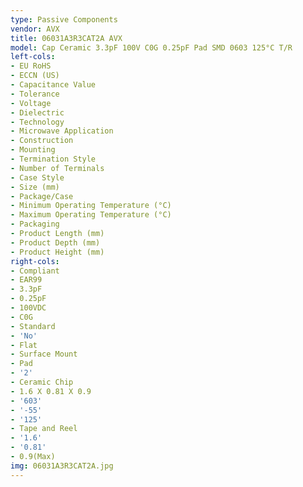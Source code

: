 ```yaml
---
type: Passive Components
vendor: AVX
title: 06031A3R3CAT2A AVX
model: Cap Ceramic 3.3pF 100V C0G 0.25pF Pad SMD 0603 125°C T/R
left-cols:
- EU RoHS
- ECCN (US)
- Capacitance Value
- Tolerance
- Voltage
- Dielectric
- Technology
- Microwave Application
- Construction
- Mounting
- Termination Style
- Number of Terminals
- Case Style
- Size (mm)
- Package/Case
- Minimum Operating Temperature (°C)
- Maximum Operating Temperature (°C)
- Packaging
- Product Length (mm)
- Product Depth (mm)
- Product Height (mm)
right-cols:
- Compliant
- EAR99
- 3.3pF
- 0.25pF
- 100VDC
- C0G
- Standard
- 'No'
- Flat
- Surface Mount
- Pad
- '2'
- Ceramic Chip
- 1.6 X 0.81 X 0.9
- '603'
- '-55'
- '125'
- Tape and Reel
- '1.6'
- '0.81'
- 0.9(Max)
img: 06031A3R3CAT2A.jpg
---
```

